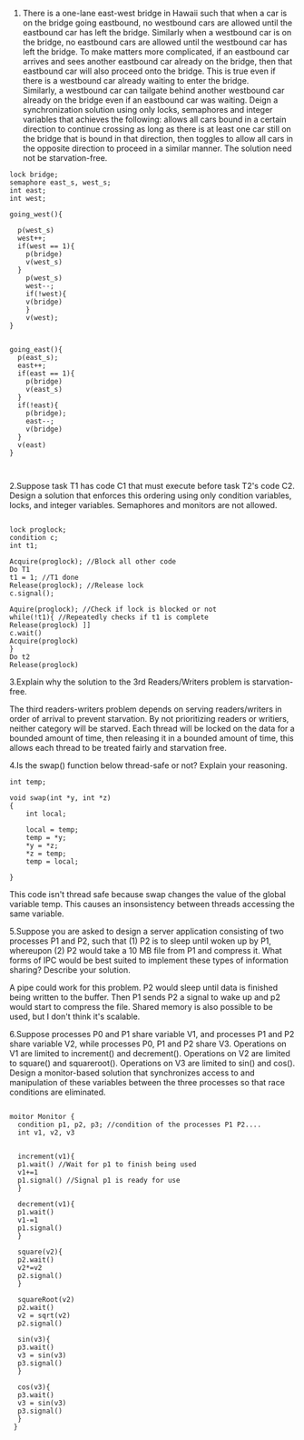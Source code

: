 1. There is a one-lane east-west bridge in Hawaii such that when a car is on the bridge going eastbound, no westbound cars are allowed until the eastbound car has left the bridge.
Similarly when a westbound car is on the bridge, no eastbound cars are allowed until the westbound car has left the bridge. 
To make matters more complicated, if an eastbound car arrives and sees another eastbound car already on the bridge, then that eastbound car will also proceed onto the bridge.
This is true even if there is a westbound car already waiting to enter the bridge.  
Similarly, a westbound car can tailgate behind another westbound car already on the bridge even if an eastbound car was waiting. 
Deign a synchronization solution using only locks, semaphores and integer variables that achieves the following: allows all cars bound in a certain direction to continue crossing as long as there is at least one car still on the bridge that is bound in that direction, then toggles to allow all cars in the opposite direction to proceed in a similar manner.
The solution need not be starvation-free.



```
lock bridge;
semaphore east_s, west_s;
int east;
int west;

going_west(){
  
  p(west_s)
  west++;
  if(west == 1){
    p(bridge)
    v(west_s)
  }
    p(west_s)
    west--;
    if(!west){
    v(bridge)
    }
    v(west);
}


going_east(){
  p(east_s);
  east++;
  if(east == 1){
    p(bridge)
    v(east_s)
  }
  if(!east){
    p(bridge);
    east--;
    v(bridge)
  }
  v(east)
}



```







2.Suppose task T1 has code C1 that must execute before task T2's code C2.
Design a solution that enforces this ordering using only condition variables, locks, and integer variables.
Semaphores and monitors are not allowed.

```

lock proglock;
condition c;
int t1;

Acquire(proglock); //Block all other code
Do T1
t1 = 1; //T1 done
Release(proglock); //Release lock
c.signal();

Aquire(proglock); //Check if lock is blocked or not
while(!t1){ //Repeatedly checks if t1 is complete
Release(proglock) ]]
c.wait()
Acquire(proglock)
}
Do t2
Release(proglock)

```


3.Explain why the solution to the 3rd Readers/Writers problem is starvation-free.

The third readers-writers problem depends on serving readers/writers in order of arrival to prevent starvation. By not prioritizing readers or writiers, neither category will be starved. Each thread will be locked on the data for a bounded amount of time, then releasing it in a bounded amount of time, this allows each thread to be treated fairly and starvation free.



4.Is the swap() function below thread-safe or not? Explain your reasoning.

```
int temp;
 
void swap(int *y, int *z)
{
    int local;
 
    local = temp;
    temp = *y;
    *y = *z;
    *z = temp;
    temp = local;

}
```

This code isn't thread safe because swap changes the value of the global variable temp. This causes an insonsistency between 
threads accessing the same variable.

5.Suppose you are asked to design a server application consisting of two processes P1 and P2, such that (1) P2 is to sleep until woken up by P1, whereupon (2) P2 would take a 10 MB file from P1 and compress it. What forms of IPC would be best suited to implement these types of information sharing? Describe your solution.

A pipe could work for this problem. P2 would sleep until data is finished being written to the buffer. Then P1 sends P2 a signal to wake up and p2 would start to compress the file. Shared memory is also possible to be used, but I don't think it's scalable.

6.Suppose processes P0 and P1 share variable V1, and processes P1 and P2 share variable V2, while processes P0, P1 and P2 share V3.  Operations on V1 are limited to increment() and decrement().  Operations on V2 are limited to square() and squareroot().  Operations on V3 are limited to sin() and cos().  Design a monitor-based solution that synchronizes access to and manipulation of these variables between the three processes so that race conditions are eliminated.

```

moitor Monitor {
  condition p1, p2, p3; //condition of the processes P1 P2....
  int v1, v2, v3


  increment(v1){
  p1.wait() //Wait for p1 to finish being used
  v1+=1
  p1.signal() //Signal p1 is ready for use
  }
  
  decrement(v1){
  p1.wait()
  v1-=1
  p1.signal()
  }
  
  square(v2){
  p2.wait()
  v2*=v2
  p2.signal()
  }
  
  squareRoot(v2)
  p2.wait()
  v2 = sqrt(v2)
  p2.signal()
  
  sin(v3){
  p3.wait()
  v3 = sin(v3)
  p3.signal()
  }
  
  cos(v3){
  p3.wait()
  v3 = sin(v3)
  p3.signal()
  }
 }
```



